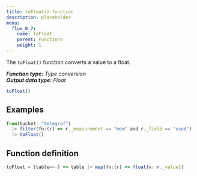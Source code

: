 ```yaml
---
title: toFloat() function
description: placeholder
menu:
  flux_0_7:
    name: toFloat
    parent: Functions
    weight: 1
---
```


The `toFloat()` function converts a value to a float.

_**Function type:** Type conversion_  
_**Output data type:** Float_

```js
toFloat()
```

## Examples
```js
from(bucket: "telegraf")
  |> filter(fn:(r) => r._measurement == "mem" and r._field == "used")
  |> toFloat()
```

## Function definition
```js
toFloat = (table=<-) => table |> map(fn:(r) => float(v: r._value))
```

